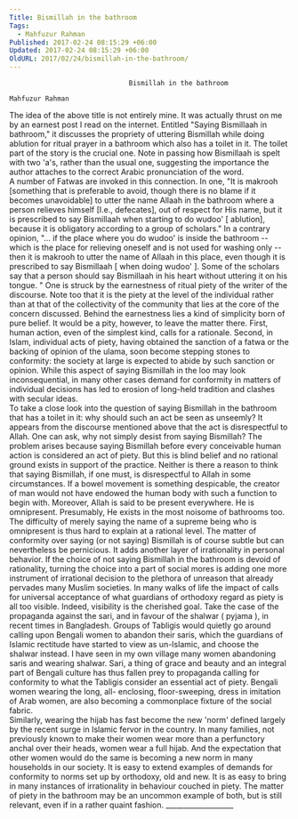 ```yaml
---
Title: Bismillah in the bathroom
Tags:
  - Mahfuzur Rahman
Published: 2017-02-24 08:15:29 +06:00
Updated: 2017-02-24 08:15:29 +06:00
OldURL: 2017/02/24/bismillah-in-the-bathroom/
---
```



                                  Bismillah in the bathroom
                                                                          Mahfuzur Rahman

The idea of the above title is not entirely mine. It was actually thrust on me by an earnest post I read on the internet. Entitled "Saying Bismillaah in bathroom," it discusses the propriety of uttering Bismillah while doing ablution for ritual prayer in a bathroom which also has a toilet in it. The toilet part of the story is the crucial one. Note in passing how Bismillaah is spelt with two 'a's, rather than the usual one, suggesting the importance the author attaches to the correct Arabic pronunciation of the word.  
   A number of Fatwas are invoked in this connection. In one, "It is makrooh   [something that is preferable to avoid, though there is no blame if it becomes unavoidable] to utter the name Allaah in the bathroom where a person relieves himself [I.e., defecates], out of respect for His name, but it is prescribed to say Bismillaah when starting to do wudoo' [ ablution], because it is obligatory according to a group of scholars."  In a contrary opinion, "…  if the place where you do wudoo' is inside the bathroom --  which is the place for relieving oneself and is not used for washing only --  then it is makrooh to utter the name of Allaah in this place, even though it is prescribed to say Bismillaah [ when doing wudoo' ]. Some of the scholars say that a person should say Bismillaah in his heart without uttering it on his tongue. " 
      One is struck by the earnestness of ritual piety of the writer of the discourse. Note too that it is the piety at the level of the individual rather than at that of the collectivity of the community that lies at the core of the concern discussed.  Behind the earnestness lies a kind of simplicity born of pure belief. 
     It would be a pity, however, to leave the matter there. First, human action, even of the simplest kind, calls for a rationale. Second, in Islam, individual acts of piety, having obtained the sanction of a fatwa or the backing of opinion of the ulama, soon become stepping stones to conformity: the society at large is expected to abide by such sanction or opinion.  While this aspect of saying Bismillah in the loo may look inconsequential, in many other cases demand for conformity in matters of individual decisions has led to erosion of long-held tradition and clashes with secular ideas.   
   To take a close look into the question of saying Bismillah in the bathroom that has a toilet in it: why should such an act be seen as unseemly? It appears from the discourse mentioned above that the act is disrespectful to Allah. One can ask, why not simply desist from saying Bismillah? The problem arises because saying Bismillah before every conceivable human action is considered an act of piety. But this is blind belief and no rational ground exists in support of the practice.  Neither is there a reason to think that saying Bismillah, if one must, is disrespectful to Allah in some circumstances. If a bowel movement is something despicable, the creator of man would not have endowed the human body with such a function to begin with. Moreover, Allah is said to be present everywhere. He is omnipresent. Presumably, He exists in the most noisome of bathrooms too. The difficulty of merely saying the name of a supreme being who is omnipresent is thus hard to explain at a rational level.
      The matter of conformity over saying (or not saying) Bismillah is of course subtle but can nevertheless be pernicious. It adds another layer of irrationality in personal behavior. If the choice of not saying Bismillah in the bathroom is devoid of rationality, turning the choice into a part of social mores is adding one more instrument of irrational decision to the plethora of unreason that already pervades many Muslim societies.
     In many walks of life the impact of calls for universal acceptance of what guardians of orthodoxy regard as piety is all too visible. Indeed, visibility is the cherished goal. Take the case of the propaganda against the sari, and in favour of the shalwar ( pyjama ), in recent times in Bangladesh. Groups of Tabligis would quietly go around calling upon Bengali women to abandon their saris, which the guardians of Islamic rectitude have started to view as un-Islamic, and choose the shalwar instead. I have seen in my own village many women abandoning saris and wearing shalwar. Sari, a thing of grace and beauty and an integral part of Bengali culture has thus fallen prey to propaganda calling for conformity to what the Tabligis consider an essential act of piety. Bengali women wearing the long, all- enclosing, floor-sweeping, dress in imitation of Arab women, are also becoming a commonplace fixture of the social fabric.     
 Similarly, wearing the hijab has fast become the new 'norm' defined largely by the recent surge in Islamic fervor in the country. In many families, not previously known to make their women wear more than a perfunctory anchal over their heads, women wear a full hijab. And the expectation that other women would do the same is becoming a new norm in many households in our society.
     It is easy to extend examples of demands for conformity to norms set up by orthodoxy, old and new. It is as easy to bring in many instances of irrationality in behaviour couched in piety.  The matter of piety in the bathroom may be an uncommon example of both, but is still relevant, even if in a rather quaint fashion.
                                            ___________________

   
